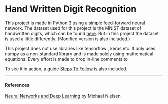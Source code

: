 # Hand Written Digit Recognition

This project is made in Python 3 using a simple feed-forward neural network. The dataset used for this project is the MNIST dataset of handwritten digits, which can be found [here](http://yann.lecun.com/exdb/mnist "Original MNIST Dataset"). But in this project the dataset is used a little differently. (Modified version is also included.)

This project does not use libraries like tensorflow , keras etc. It only uses numpy as a non-standard library and is made solely using mathematical equations. Every effort is made to drop in-line comments to 

To see it in action, a guide [Steps To Follow](../Instructions.md) is also included.

---
#### References

[Neural Networks and Deep Learning](http://neuralnetworksanddeeplearning.com "Neural Networks and Deep Learning") by Michael Nielsen
